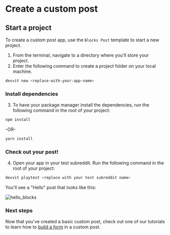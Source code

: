 # Create a custom post

## Start a project

To create a custom post app, use the `Blocks Post` template to start a new project.

1. From the terminal, navigate to a directory where you'll store your project.
2. Enter the following command to create a project folder on your local machine.

```bash
devvit new <replace-with-your-app-name>
```

### Install dependencies

3. To have your package manager install the dependencies, run the following command in the root of your project:

```bash
npm install
```

-OR-

```bash
yarn install
```

### Check out your post!

4. Open your app in your test subreddit. Run the following command in the root of your project:

```bash
devvit playtest <replace with your test subreddit name>
```

You'll see a "Hello" post that looks like this:

![hello_blocks](./assets/hello_blocks_v2.png)

### Next steps

Now that you've created a basic custom post, check out one of our tutorials to learn how to [build a form](custom_post_form.md) in a custom post.
